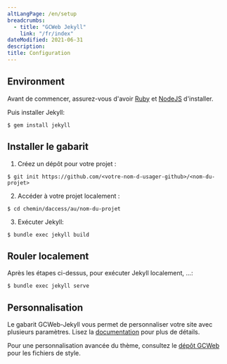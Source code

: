 ```yaml
---
altLangPage: /en/setup
breadcrumbs:
  - title: "GCWeb Jekyll"
    link: "/fr/index"
dateModified: 2021-06-31
description:
title: Configuration
---
```


## Environment

Avant de commencer, assurez-vous d'avoir [Ruby](https://www.ruby-lang.org/en/documentation/installation/) et [NodeJS](https://nodejs.org/) d'installer.

Puis installer Jekyll:

```
$ gem install jekyll
```

## Installer le gabarit

1. Créez un dépôt pour votre projet :

```
$ git init https://github.com/<votre-nom-d-usager-github>/<nom-du-projet>
```

2. Accéder à votre projet localement :

```
$ cd chemin/daccess/au/nom-du-projet
```

3. Exécuter Jekyll:

```
$ bundle exec jekyll build
```

## Rouler localement

Après les étapes ci-dessus, pour exécuter Jekyll localement, ...:

```
$ bundle exec jekyll serve
```

## Personnalisation

Le gabarit GCWeb-Jekyll vous permet de personnaliser votre site avec plusieurs paramètres. Lisez la [documentation](personnalisation.html) pour plus de détails.

Pour une personnalisation avancée du thème, consultez le [dépôt GCWeb](https://github.com/wet-boew/GCWeb) pour les fichiers de style.